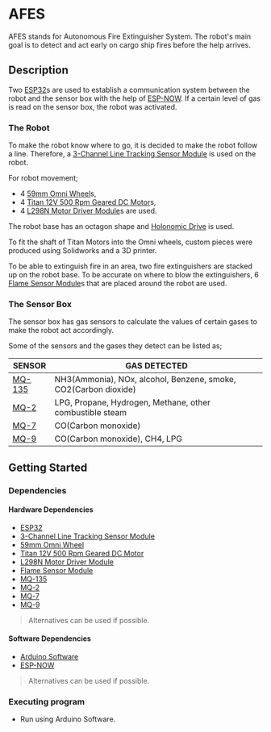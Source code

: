 # AFES

AFES stands for Autonomous Fire Extinguisher System. The robot's main goal is to detect and act early on cargo ship fires before the help arrives. 


## Description

Two [ESP32](https://www.espressif.com/en/products/socs/esp32)s are used to establish a communication system between the robot and the sensor box with the help of [ESP-NOW](https://www.espressif.com/en/solutions/low-power-solutions/esp-now). If a certain level of gas is read on the sensor box, the robot was activated. 


### The Robot

To make the robot know where to go, it is decided to make the robot follow a line. Therefore, a [3-Channel Line Tracking Sensor Module](https://makerselectronics.com/product/line-tracker-module-3-channels) is used on the robot. 

For robot movement; 
* 4 [59mm Omni Wheel](https://en.wikipedia.org/wiki/Omni_wheel)s, 
* 4 [Titan 12V 500 Rpm Geared DC Motor](https://www.jsumo.com/titan-dc-gearhead-motor-12v-500-rpm-sp)s, 
* 4 [L298N Motor Driver Module](https://www.st.com/resource/en/datasheet/l298.pdf)s are used.

The robot base has an octagon shape and [Holonomic Drive](https://wiki.purduesigbots.com/hardware/vex-drivetrains/holonomic-drive) is used.

To fit the shaft of Titan Motors into the Omni wheels, custom pieces were produced using Solidworks and a 3D printer.

To be able to extinguish fire in an area, two fire extinguishers are stacked up on the robot base. To be accurate on where to blow the extinguishers, 6 [Flame Sensor Module](https://cdn.shopify.com/s/files/1/0672/9409/files/flame_sensor_manual_and_code.pdf?682)s that are placed around the robot are used.


### The Sensor Box

The sensor box has gas sensors to calculate the values of certain gases to make the robot act accordingly.

Some of the sensors and the gases they detect can be listed as;

| SENSOR | GAS DETECTED |
| --- | --- |
| [MQ-135](https://www.electronicoscaldas.com/datasheet/MQ-135_Hanwei.pdf) | NH3(Ammonia), NOx, alcohol, Benzene, smoke, CO2(Carbon dioxide) |
| [MQ-2](https://www.pololu.com/file/0J309/MQ2.pdf) | LPG, Propane, Hydrogen, Methane, other combustible steam |
| [MQ-7](https://www.sparkfun.com/datasheets/Sensors/Biometric/MQ-7.pdf) | CO(Carbon monoxide) |
| [MQ-9](https://www.electronicoscaldas.com/datasheet/MQ-9_Hanwei.pdf) | CO(Carbon monoxide), CH4, LPG |


## Getting Started

### Dependencies

#### Hardware Dependencies
* [ESP32](https://www.espressif.com/en/products/socs/esp32)
* [3-Channel Line Tracking Sensor Module](https://makerselectronics.com/product/line-tracker-module-3-channels)
* [59mm Omni Wheel](https://en.wikipedia.org/wiki/Omni_wheel)
* [Titan 12V 500 Rpm Geared DC Motor](https://www.jsumo.com/titan-dc-gearhead-motor-12v-500-rpm-sp)
* [L298N Motor Driver Module](https://www.st.com/resource/en/datasheet/l298.pdf)
* [Flame Sensor Module](https://cdn.shopify.com/s/files/1/0672/9409/files/flame_sensor_manual_and_code.pdf?682)
* [MQ-135](https://www.electronicoscaldas.com/datasheet/MQ-135_Hanwei.pdf)
* [MQ-2](https://www.pololu.com/file/0J309/MQ2.pdf)
* [MQ-7](https://www.sparkfun.com/datasheets/Sensors/Biometric/MQ-7.pdf)
* [MQ-9](https://www.electronicoscaldas.com/datasheet/MQ-9_Hanwei.pdf)

> Alternatives can be used if possible.

#### Software Dependencies
* [Arduino Software](https://www.arduino.cc/en/software)
* [ESP-NOW](https://www.espressif.com/en/solutions/low-power-solutions/esp-now)

> Alternatives can be used if possible.

### Executing program

* Run using Arduino Software.

